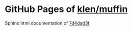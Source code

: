 GitHub Pages of [klen/muffin](https://github.com/klen/muffin.git)
===
Sphinx html documentation of [7d4dad3f](https://github.com/klen/muffin/tree/7d4dad3fe9a8f97384f68a09c9be1a00c4db4e94)
